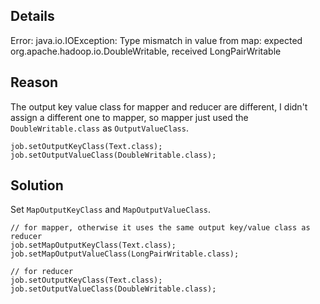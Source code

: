 ## Details

Error: java.io.IOException: Type mismatch in value from map: expected org.apache.hadoop.io.DoubleWritable, received LongPairWritable

## Reason

The output key value class for mapper and reducer are different, I didn't assign a different one to mapper, so mapper just used the `DoubleWritable.class` as `OutputValueClass`.

```
job.setOutputKeyClass(Text.class);
job.setOutputValueClass(DoubleWritable.class);
```

## Solution

Set `MapOutputKeyClass` and `MapOutputValueClass`.

```
// for mapper, otherwise it uses the same output key/value class as reducer
job.setMapOutputKeyClass(Text.class);
job.setMapOutputValueClass(LongPairWritable.class);

// for reducer
job.setOutputKeyClass(Text.class);
job.setOutputValueClass(DoubleWritable.class);
```
